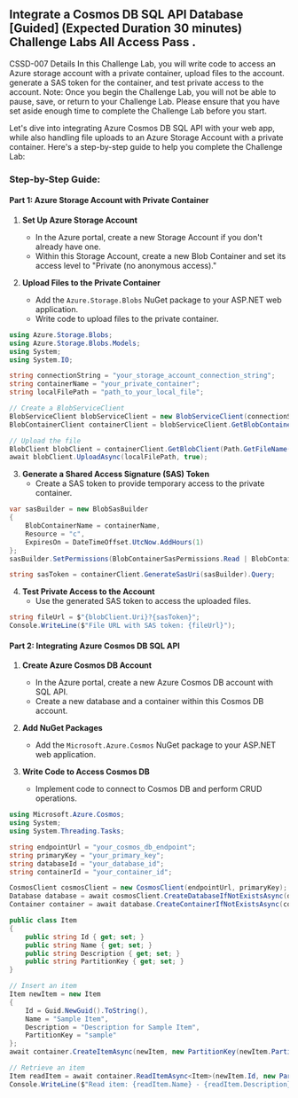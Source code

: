 ## Integrate a Cosmos DB SQL API Database [Guided] (Expected Duration 30 minutes) Challenge Labs All Access Pass . 
CSSD-007 Details In this Challenge Lab, you will write code to access an Azure storage account with a private container, upload files to the account. 
generate a SAS token for the container, and test private access to the account. 
Note: Once you begin the Challenge Lab, you will not be able to pause, save, or return to your Challenge Lab. 
Please ensure that you have set aside enough time to complete the Challenge Lab before you start.


Let's dive into integrating Azure Cosmos DB SQL API with your web app, while also handling file uploads to an Azure Storage Account with a private container. Here's a step-by-step guide to help you complete the Challenge Lab:

### Step-by-Step Guide:

#### Part 1: Azure Storage Account with Private Container

1. **Set Up Azure Storage Account**
   - In the Azure portal, create a new Storage Account if you don't already have one.
   - Within this Storage Account, create a new Blob Container and set its access level to "Private (no anonymous access)."

2. **Upload Files to the Private Container**
   - Add the `Azure.Storage.Blobs` NuGet package to your ASP.NET web application.
   - Write code to upload files to the private container.

```csharp
using Azure.Storage.Blobs;
using Azure.Storage.Blobs.Models;
using System;
using System.IO;

string connectionString = "your_storage_account_connection_string";
string containerName = "your_private_container";
string localFilePath = "path_to_your_local_file";

// Create a BlobServiceClient
BlobServiceClient blobServiceClient = new BlobServiceClient(connectionString);
BlobContainerClient containerClient = blobServiceClient.GetBlobContainerClient(containerName);

// Upload the file
BlobClient blobClient = containerClient.GetBlobClient(Path.GetFileName(localFilePath));
await blobClient.UploadAsync(localFilePath, true);
```

3. **Generate a Shared Access Signature (SAS) Token**
   - Create a SAS token to provide temporary access to the private container.

```csharp
var sasBuilder = new BlobSasBuilder
{
    BlobContainerName = containerName,
    Resource = "c",
    ExpiresOn = DateTimeOffset.UtcNow.AddHours(1)
};
sasBuilder.SetPermissions(BlobContainerSasPermissions.Read | BlobContainerSasPermissions.Write);

string sasToken = containerClient.GenerateSasUri(sasBuilder).Query;
```

4. **Test Private Access to the Account**
   - Use the generated SAS token to access the uploaded files.

```csharp
string fileUrl = $"{blobClient.Uri}?{sasToken}";
Console.WriteLine($"File URL with SAS token: {fileUrl}");
```

#### Part 2: Integrating Azure Cosmos DB SQL API

1. **Create Azure Cosmos DB Account**
   - In the Azure portal, create a new Azure Cosmos DB account with SQL API.
   - Create a new database and a container within this Cosmos DB account.

2. **Add NuGet Packages**
   - Add the `Microsoft.Azure.Cosmos` NuGet package to your ASP.NET web application.

3. **Write Code to Access Cosmos DB**
   - Implement code to connect to Cosmos DB and perform CRUD operations.

```csharp
using Microsoft.Azure.Cosmos;
using System;
using System.Threading.Tasks;

string endpointUrl = "your_cosmos_db_endpoint";
string primaryKey = "your_primary_key";
string databaseId = "your_database_id";
string containerId = "your_container_id";

CosmosClient cosmosClient = new CosmosClient(endpointUrl, primaryKey);
Database database = await cosmosClient.CreateDatabaseIfNotExistsAsync(databaseId);
Container container = await database.CreateContainerIfNotExistsAsync(containerId, "/partitionKeyPath");

public class Item
{
    public string Id { get; set; }
    public string Name { get; set; }
    public string Description { get; set; }
    public string PartitionKey { get; set; }
}

// Insert an item
Item newItem = new Item
{
    Id = Guid.NewGuid().ToString(),
    Name = "Sample Item",
    Description = "Description for Sample Item",
    PartitionKey = "sample"
};
await container.CreateItemAsync(newItem, new PartitionKey(newItem.PartitionKey));

// Retrieve an item
Item readItem = await container.ReadItemAsync<Item>(newItem.Id, new PartitionKey(newItem.PartitionKey));
Console.WriteLine($"Read item: {readItem.Name} - {readItem.Description}");
```
